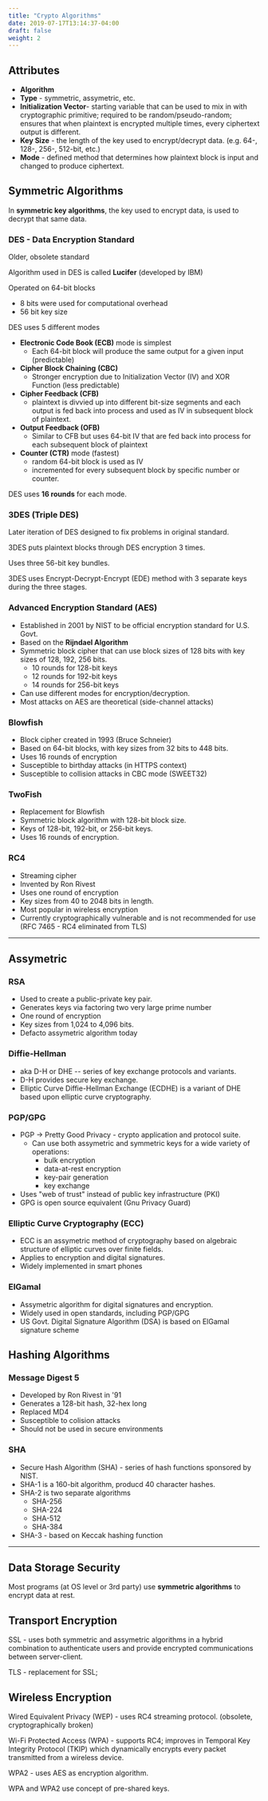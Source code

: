 ```yaml
---
title: "Crypto Algorithms"
date: 2019-07-17T13:14:37-04:00
draft: false
weight: 2
---
```

## Attributes

- **Algorithm**
- **Type** - symmetric, assymetric, etc.
- **Initialization Vector**- starting variable that can be used to mix in with cryptographic primitive; required to be 
random/pseudo-random; ensures that when plaintext is encrypted multiple times, every ciphertext output is different.
- **Key Size** - the length of the key used to encrypt/decrypt data. (e.g. 64-, 128-, 256-, 512-bit, etc.)
- **Mode** - defined method that determines how plaintext block is input and changed to produce ciphertext.

## Symmetric Algorithms

In **symmetric key algorithms**, the key used to encrypt data, is used to decrypt that same data.

### DES - Data Encryption Standard

Older, obsolete standard

Algorithm used in DES is called **Lucifer** (developed by IBM)

Operated on 64-bit blocks

* 8 bits were used for computational overhead
* 56 bit key size

DES uses 5 different modes

- **Electronic Code Book (ECB)** mode is simplest
  - Each 64-bit block will produce the same output for a given input (predictable)
- **Cipher Block Chaining** **(CBC)**
  - Stronger encryption due to Initialization Vector (IV) and XOR Function (less predictable)
- **Cipher Feedback (CFB)**
  - plaintext is divvied up into different bit-size segments and each output is fed back into process and used as IV 
  in subsequent block of plaintext.
- **Output Feedback (OFB)**
  - Similar to CFB but uses 64-bit IV that are fed back into process for each subsequent block of plaintext
- **Counter (CTR)** mode (fastest)
  - random 64-bit block is used as IV
  - incremented for every subsequent block by specific number or counter.

DES uses **16 rounds** for each mode.

### 3DES (Triple DES)

Later iteration of DES designed to fix problems in original standard.

3DES puts plaintext blocks through DES encryption 3 times.

Uses three 56-bit key bundles.

3DES uses Encrypt-Decrypt-Encrypt (EDE) method with 3 separate keys during the three stages.

### Advanced Encryption Standard (AES)

- Established in 2001 by NIST to be official encryption standard for U.S. Govt.
- Based on the **Rijndael Algorithm**
- Symmetric block cipher that can use block sizes of 128 bits with key sizes of 128, 192, 256 bits.
  - 10 rounds for 128-bit keys
  - 12 rounds for 192-bit keys
  - 14 rounds for 256-bit keys
- Can use different modes for encryption/decryption.
- Most attacks on AES are theoretical (side-channel attacks)

### Blowfish

- Block cipher created in 1993 (Bruce Schneier)
- Based on 64-bit blocks, with key sizes from 32 bits to 448 bits.
- Uses 16 rounds of encryption
- Susceptible to birthday attacks (in HTTPS context)
- Susceptible to collision attacks in CBC mode (SWEET32)

### TwoFish

* Replacement for Blowfish
* Symmetric block algorithm with 128-bit block size.
* Keys of 128-bit, 192-bit, or 256-bit keys.
* Uses 16 rounds of encryption.

### RC4

* Streaming cipher
* Invented by Ron Rivest
* Uses one round of encryption 
* Key sizes from 40 to 2048 bits in length.
* Most popular in wireless encryption
* Currently cryptographically vulnerable and is not recommended for use (RFC 7465 - RC4 eliminated from TLS)    

---

## Assymetric 

### RSA 

* Used to create a public-private key pair.
* Generates keys via factoring two very large prime number
* One round of encryption
* Key sizes from 1,024 to 4,096 bits.
* Defacto assymetric algorithm today

### Diffie-Hellman 

* aka D-H or DHE -- series of key exchange protocols and variants.
* D-H provides secure key exchange.
* Elliptic Curve Diffie-Hellman Exchange (ECDHE) is a variant of DHE based upon elliptic curve cryptography.

### PGP/GPG 

* PGP -&gt; Pretty Good Privacy - crypto application and protocol suite.
  * Can use both assymetric and symmetric keys for a wide variety of operations:
    * bulk encryption
    * data-at-rest encryption
    * key-pair generation
    * key exchange
* Uses "web of trust" instead of public key infrastructure (PKI)
* GPG is open source equivalent (Gnu Privacy Guard)

### Elliptic Curve Cryptography (ECC) 

* ECC is an assymetric method of cryptography based on algebraic structure of elliptic curves over finite fields.
* Applies to encryption and digital signatures.
* Widely implemented in smart phones

### ElGamal 

* Assymetric algorithm for digital signatures and encryption.
* Widely used in open standards, including PGP/GPG
* US Govt. Digital Signature Algorithm (DSA) is based on ElGamal signature scheme

## Hashing Algorithms

### Message Digest 5

* Developed by Ron Rivest in '91
* Generates a 128-bit hash, 32-hex long
* Replaced MD4
* Susceptible to colision attacks
* Should not be used in secure environments

### SHA

* Secure Hash Algorithm (SHA) - series of hash functions sponsored by NIST.
* SHA-1 is a 160-bit algorithm, producd 40 character hashes.
* SHA-2 is two separate algorithms
  * SHA-256
  * SHA-224
  * SHA-512
  * SHA-384
* SHA-3 - based on Keccak hashing function

---

## Data Storage Security

Most programs (at OS level or 3rd party) use **symmetric algorithms** to encrypt data at rest.

## Transport Encryption

SSL - uses both symmetric and assymetric algorithms in a hybrid combination to authenticate users and provide 
encrypted communications between server-client.

TLS - replacement for SSL;

## Wireless Encryption

Wired Equivalent Privacy (WEP) - uses RC4 streaming protocol. (obsolete, cryptographically broken)

Wi-Fi Protected Access (WPA) - supports RC4; improves in Temporal Key Integrity Protocol (TKIP) which 
dynamically encrypts every packet transmitted from a wireless device.

WPA2 - uses AES as encryption algorithm.

WPA and WPA2 use concept of pre-shared keys.

